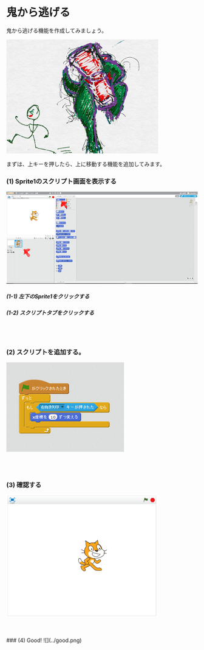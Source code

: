 # 鬼から逃げる


鬼から逃げる機能を作成してみましょう。

![](about.png)



まずは、上キーを押したら、上に移動する機能を追加してみます。



### (1) Sprite1のスクリプト画面を表示する

![](c001.png)

##### (1-1) 左下のSprite1をクリックする
##### (1-2) スクリプトタブをクリックする

<br>
<br>

### (2) スクリプトを追加する。
![](s001.png)

<br>
<br>

### (3) 確認する
![](con01.png)


<br>
<br>
### (4) Good!
![](../good.png)

